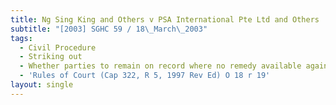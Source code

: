 ```yaml
---
title: Ng Sing King and Others v PSA International Pte Ltd and Others
subtitle: "[2003] SGHC 59 / 18\_March\_2003"
tags:
  - Civil Procedure
  - Striking out
  - Whether parties to remain on record where no remedy available against them
  - 'Rules of Court (Cap 322, R 5, 1997 Rev Ed) O 18 r 19'
layout: single
---
```


